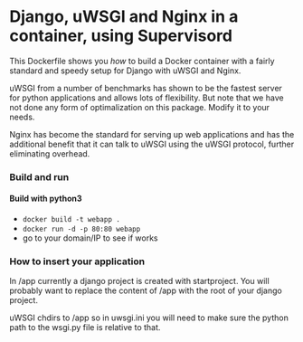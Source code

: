 # Django, uWSGI and Nginx in a container, using Supervisord

This Dockerfile shows you *how* to build a Docker container with a fairly standard
and speedy setup for Django with uWSGI and Nginx.

uWSGI from a number of benchmarks has shown to be the fastest server 
for python applications and allows lots of flexibility. But note that we have
not done any form of optimalization on this package. Modify it to your needs.

Nginx has become the standard for serving up web applications and has the 
additional benefit that it can talk to uWSGI using the uWSGI protocol, further
eliminating overhead. 



### Build and run
#### Build with python3
* `docker build -t webapp .`
* `docker run -d -p 80:80 webapp`
* go to your domain/IP to see if works



### How to insert your application

In /app currently a django project is created with startproject. You will
probably want to replace the content of /app with the root of your django
project. 

uWSGI chdirs to /app so in uwsgi.ini you will need to make sure the python path
to the wsgi.py file is relative to that.
